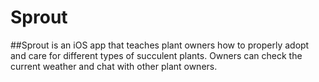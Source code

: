 # Sprout

##Sprout is an iOS app that teaches plant owners how to properly adopt and care for different types of succulent plants. Owners can check the current weather and chat with other plant owners.
